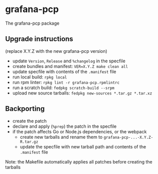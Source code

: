 # grafana-pcp
The grafana-pcp package

## Upgrade instructions
(replace X.Y.Z with the new grafana-pcp version)

* update `Version`, `Release` and `%changelog` in the specfile
* create bundles and manifest: `VER=X.Y.Z make clean all`
* update specfile with contents of the `.manifest` file
* run local build: `rpkg local`
* run rpm linter: `rpkg lint -r grafana-pcp.rpmlintrc`
* run a scratch build: `fedpkg scratch-build --srpm`
* upload new source tarballs: `fedpkg new-sources *.tar.gz *.tar.xz`

## Backporting
* create the patch
* declare and apply (`%prep`) the patch in the specfile
* if the patch affects Go or Node.js dependencies, or the webpack
  * create new tarballs and rename them to `grafana-pcp-...-X.Y.Z-R.tar.gz`
  * update the specfile with new tarball path and contents of the `.manifest` file

Note: the Makefile automatically applies all patches before creating the tarballs
